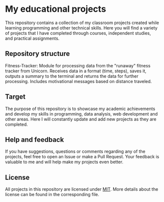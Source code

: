 # My educational projects

This repository contains a collection of my classroom projects created while learning programming and other technical skills.
Here you will find a variety of projects that I have completed through courses, independent studies, and practical assignments.

## Repository structure

Fitness-Tracker: Module for processing data from the "runaway" fitness tracker from Unicorn. Receives data in a format (time, steps), saves it, outputs a summary to the terminal and returns the data for further processing. Includes motivational messages based on distance traveled.

## Target
The purpose of this repository is to showcase my academic achievements and develop my skills in programming, data analysis, web development and other areas.
Here I will constantly update and add new projects as they are completed.

## Help and feedback
If you have suggestions, questions or comments regarding any of the projects, feel free to open an Issue or make a Pull Request. Your feedback is valuable to me and will help make my projects even better.

## License
All projects in this repository are licensed under [MIT](./LICENSE.txt).
More details about the license can be found in the corresponding file.